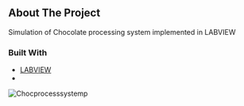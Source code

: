 <!-- ABOUT THE PROJECT -->
## About The Project

Simulation of Chocolate processing system implemented in LABVIEW

### Built With
* [LABVIEW](https://www.ni.com/en-in/shop/labview.html)
* 
![Chocprocesssystemp](https://user-images.githubusercontent.com/23334099/151531854-e9667afd-aee6-43ad-b043-8fe38f202de9.png)
